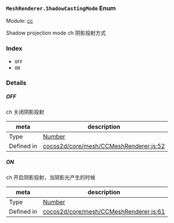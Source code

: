 ### `MeshRenderer.ShadowCastingMode` Enum



Module: [cc](../modules/cc.md)


Shadow projection mode
ch 阴影投射方式


### Index
  - `OFF`
  - `ON`

### Details


##### OFF

> 
ch 关闭阴影投射

| meta | description |
|------|-------------|
| Type | <a href="https://developer.mozilla.org/en/JavaScript/Reference/Global_Objects/Number" class="crosslink external" target="_blank">Number</a> |
| Defined in | [cocos2d/core/mesh/CCMeshRenderer.js:52](https://github.com/cocos-creator/engine/blob/9fcea4ca5a6c5c1d8ce45ebc6ba7ad7d1b723f25/cocos2d/core/mesh/CCMeshRenderer.js#L52) |



##### ON

> 
ch 开启阴影投射，当阴影光产生的时候

| meta | description |
|------|-------------|
| Type | <a href="https://developer.mozilla.org/en/JavaScript/Reference/Global_Objects/Number" class="crosslink external" target="_blank">Number</a> |
| Defined in | [cocos2d/core/mesh/CCMeshRenderer.js:61](https://github.com/cocos-creator/engine/blob/9fcea4ca5a6c5c1d8ce45ebc6ba7ad7d1b723f25/cocos2d/core/mesh/CCMeshRenderer.js#L61) |


